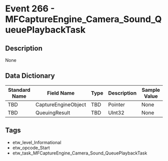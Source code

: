 # Event 266 - MFCaptureEngine_Camera_Sound_QueuePlaybackTask

## Description
None

## Data Dictionary
|Standard Name|Field Name|Type|Description|Sample Value|
|---|---|---|---|---|
|TBD|CaptureEngineObject|TBD|Pointer|None|None|
|TBD|QueuingResult|TBD|UInt32|None|None|

## Tags
* etw_level_Informational
* etw_opcode_Start
* etw_task_MFCaptureEngine_Camera_Sound_QueuePlaybackTask
